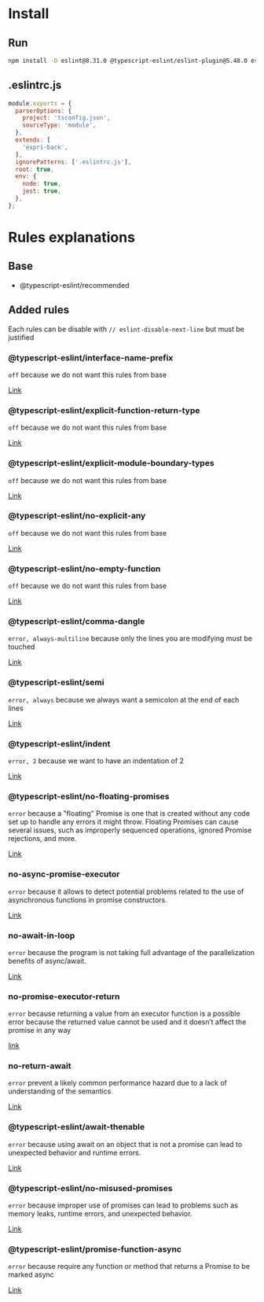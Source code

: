 
# Install

## Run

```bash
npm install -D eslint@8.31.0 @typescript-eslint/eslint-plugin@5.48.0 eslint-config-espri-back@0.2.0
```

## .eslintrc.js

```js
module.exports = {
  parserOptions: {
    project: 'tsconfig.json',
    sourceType: 'module',
  },
  extends: [
    'espri-back',
  ],
  ignorePatterns: ['.eslintrc.js'],
  root: true,
  env: {
    node: true,
    jest: true,
  },
};
```

# Rules explanations

## Base

- @typescript-eslint/recommended

## Added rules

Each rules can be disable with `// eslint-disable-next-line` but must be justified

### @typescript-eslint/interface-name-prefix

`off` because we do not want this rules from base

[Link](https://typescript-eslint.io/rules/naming-convention/#enforce-that-interface-names-do-not-begin-with-an-i)

### @typescript-eslint/explicit-function-return-type

`off` because we do not want this rules from base

[Link](https://typescript-eslint.io/rules/explicit-function-return-type/)

### @typescript-eslint/explicit-module-boundary-types

`off` because we do not want this rules from base

[Link](https://typescript-eslint.io/rules/explicit-module-boundary-types/)

### @typescript-eslint/no-explicit-any

`off` because we do not want this rules from base

[Link](https://typescript-eslint.io/rules/no-explicit-any/)

### @typescript-eslint/no-empty-function

`off` because we do not want this rules from base

[Link](https://typescript-eslint.io/rules/no-empty-function/)

### @typescript-eslint/comma-dangle

`error, always-multiline` because only the lines you are modifying must be touched

[Link](https://typescript-eslint.io/rules/comma-dangle/)

### @typescript-eslint/semi

`error, always` because we always want a semicolon at the end of each lines

[Link](https://typescript-eslint.io/rules/semi)

### @typescript-eslint/indent

`error, 2` because we want to have an indentation of 2

[Link](https://typescript-eslint.io/rules/indent)

### @typescript-eslint/no-floating-promises

`error` because a "floating" Promise is one that is created without any code set up to handle any errors it might throw. Floating Promises can cause several issues, such as improperly sequenced operations, ignored Promise rejections, and more.

[Link](https://typescript-eslint.io/rules/no-floating-promises/)

### no-async-promise-executor

`error` because it allows to detect potential problems related to the use of asynchronous functions in promise constructors.

[Link](https://eslint.org/docs/latest/rules/no-async-promise-executor#rule-details)

### no-await-in-loop

`error` because the program is not taking full advantage of the parallelization benefits of async/await.

[Link](https://eslint.org/docs/latest/rules/no-await-in-loop#rule-details)

### no-promise-executor-return

`error` because returning a value from an executor function is a possible error because the returned value cannot be used and it doesn’t affect the promise in any way

[link](https://eslint.org/docs/latest/rules/no-promise-executor-return#rule-details)

### no-return-await

`error` prevent a likely common performance hazard due to a lack of understanding of the semantics

[Link](https://eslint.org/docs/latest/rules/no-return-await#rule-details)

### @typescript-eslint/await-thenable

`error` because using await on an object that is not a promise can lead to unexpected behavior and runtime errors.

[Link](https://typescript-eslint.io/rules/await-thenable/)

### @typescript-eslint/no-misused-promises

`error` because improper use of promises can lead to problems such as memory leaks, runtime errors, and unexpected behavior. 

[Link](https://typescript-eslint.io/rules/no-misused-promises/)

### @typescript-eslint/promise-function-async

`error` because require any function or method that returns a Promise to be marked async

[Link](https://typescript-eslint.io/rules/promise-function-async/)